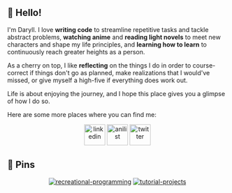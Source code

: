 ## 🙂 Hello!

I'm Daryll. I love **writing code** to streamline repetitive tasks and tackle abstract problems, **watching anime** and **reading light novels** to meet new characters and shape my life principles, and **learning how to learn** to continuously reach greater heights as a person.

As a cherry on top, I like **reflecting** on the things I do in order to course-correct if things don't go as planned, make realizations that I would've missed, or give myself a high-five if everything does work out.

Life is about enjoying the journey, and I hope this place gives you a glimpse of how I do so.

Here are some more places where you can find me:

<div align="center">
    <a href="https://www.linkedin.com/in/daryll-ko/" target="_blank" rel="noopener noreferrer"><img src="https://bankimooncentre.org/wp-content/uploads/2020/05/LinkedIn-Icon-Square.png" alt="linkedin" style="height: 3rem;"></a>
    <a href="https://anilist.co/user/daryll" target="_blank" rel="noopener noreferrer"><img src="https://anilist.co/img/icons/android-chrome-512x512.png" alt="anilist" style="height: 3rem;"></a>
    <a href="https://twitter.com/daryll_ko" target="_blank" rel="noopener noreferrer"><img src="https://seeklogo.com/images/T/twitter-icon-square-logo-108D17D373-seeklogo.com.png" alt="twitter" style="height: 3rem;"></a>
</div>

## 📌 Pins

<div align="center">

[![recreational-programming](https://github-readme-stats.vercel.app/api/pin/?username=daryll-ko&repo=recreational-programming&theme=github_dark)](https://github.com/daryll-ko/rp)
[![tutorial-projects](https://github-readme-stats.vercel.app/api/pin/?username=daryll-ko&repo=tutorial-projects&theme=github_dark)](https://github.com/daryll-ko/tutorial-projects)

</div>
